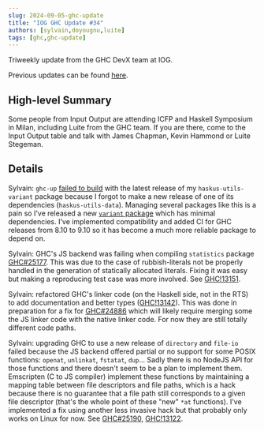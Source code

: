 ```yaml
---
slug: 2024-09-05-ghc-update
title: "IOG GHC Update #34"
authors: [sylvain,doyougnu,luite]
tags: [ghc,ghc-update]
---
```


Triweekly update from the GHC DevX team at IOG.

<!-- truncate -->

Previous updates can be found [here](https://engineering.iog.io/tags/ghc-update).

## High-level Summary

Some people from Input Output are attending ICFP and Haskell Symposium in Milan, including Luite from the GHC team. If you are there, come to the Input Output table and talk with James Chapman, Kevin Hammond or Luite Stegeman.

## Details

Sylvain: `ghc-up` [failed to build](https://github.com/haskus/packages/issues/62) with the latest release of my `haskus-utils-variant` package because I forgot to make a new release of one of its dependencies (`haskus-utils-data`). Managing several packages like this is a pain so I've released a new [`variant` package](https://hackage.haskell.org/package/variant) which has minimal dependencies. I've implemented compatibility and added CI for GHC releases from 8.10 to 9.10 so it has become a much more reliable package to depend on.

Sylvain: GHC's JS backend was failing when compiling `statistics` package [GHC#25177](https://gitlab.haskell.org/ghc/ghc/-/issues/25177). This was due to the case of rubbish-literals not be properly handled in the generation of statically allocated literals. Fixing it was easy but making a reproducing test case was more involved. See [GHC!13151](https://gitlab.haskell.org/ghc/ghc/-/merge_requests/13151).

Sylvain: refactored GHC's linker code (on the Haskell side, not in the RTS) to add documentation and better types ([GHC!13142](https://gitlab.haskell.org/ghc/ghc/-/merge_requests/13142)). This was done in preparation for a fix for [GHC#24886](https://gitlab.haskell.org/ghc/ghc/-/issues/24886) which will likely require merging some the JS linker code with the native linker code. For now they are still totally different code paths.

Sylvain: upgrading GHC to use a new release of `directory` and `file-io` failed because the JS backend offered partial or no support for some POSIX functions: `openat`, `unlinkat`, `fstatat`, `dup`... Sadly there is no NodeJS API for those functions and there doesn't seem to be a plan to implement them. Emscripten (C to JS compiler) implement these functions by maintaining a mapping table between file descriptors and file paths, which is a hack because there is no guarantee that a file path still corresponds to a given file descriptor (that's the whole point of these "new" `*at` functions). I've implemented a fix using another less invasive hack but that probably only works on Linux for now. See [GHC#25190](https://gitlab.haskell.org/ghc/ghc/-/issues/25190), [GHC!13122](https://gitlab.haskell.org/ghc/ghc/-/merge_requests/13122/diffs?commit_id=a300f12c93f7ea74f8d269bf300e37fb4ffb2b6e).
